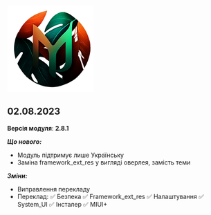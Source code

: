 <img src="https://raw.githubusercontent.com/kazhemons/CNtoRU/main/img/Logo.png">

## 02.08.2023 ##

**Версія модуля**: **2.8.1**

***Що нового:***
- Модуль підтримує лише Українську
- Заміна framework_ext_res у вигляді оверлея, замість теми

***Зміни:***
- Виправлення перекладу
- Переклад:
  ✅ Безпека
  ✅ Framework_ext_res
  ✅ Налаштування
  ✅ System_UI
  ✅ Інсталер
  ✅ MIUI+
 
